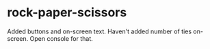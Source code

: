 # rock-paper-scissors

Added buttons and on-screen text. Haven't added number of ties on-screen. Open console for that.